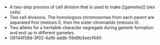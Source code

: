- A two-step process of cell division that is used to make [[gametes]] (sex cells)
- Two cell divisions. The homologous chromosomes from each parent are separated first (meiosis I), then the sister chromatids (meiosis II).
- Two alleles for a heritable character segregate during gamete formation and end up in different gametes.
- ((6144f58d-3f02-4a16-addb-59d9b3eecf44))